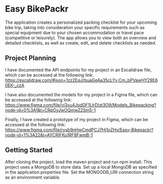 # Easy BikePackr
The application creates a personalized packing checklist for your upcoming bike trip, taking into consideration your specific requirements
such as special equipment due to your chosen accommodation or travel pace (competitive or leisurely).
The app allows you to view both an overview and detailed checklists, as well as create, edit, and delete checklists as needed.

## Project Planning
I have documented the API endpoints for my project in an Excalidraw file, which can be accessed at the following link: https://excalidraw.com/#json=1zz2EqJrbuaGeAa35cLYv,Cm_bPVawHY29E60EK-_czA

I have also documented the models for my project in a Figma file, which can be accessed at the following link: https://www.figma.com/file/vj3xu4JodDF1LlrDIzt3O9/Models_Bikepacking?node-id=0%3A1&t=CRpOyJwOQmwZ2Sm5-1

Finally, I have created a prototype of my project in Figma, which can be accessed at the following link: https://www.figma.com/file/rysb9nHwCmdPCJ7Hj1oZHv/Easy-Bikepackr?node-id=1%3A22&t=AYCRIFKu1RF8FwmB-1

## Getting Started
After cloning the project, load the maven project and run npm install.
This project uses a MongoDB to store data. Set up a local MongoDB as specified in the application.properties file.
Set the MONGODB_URI connection string as an environment variable.

